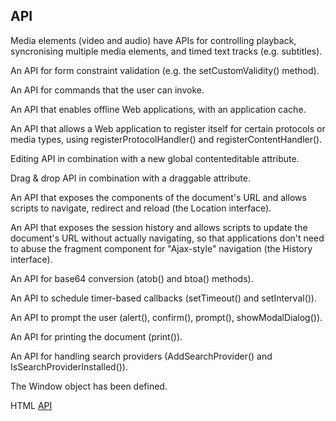 ## API

Media elements (video and audio) have APIs for controlling playback, syncronising multiple media elements, and timed text tracks (e.g. subtitles).

An API for form constraint validation (e.g. the setCustomValidity() method).

An API for commands that the user can invoke.

An API that enables offline Web applications, with an application cache.

An API that allows a Web application to register itself for certain protocols or media types, using registerProtocolHandler() and registerContentHandler().

Editing API in combination with a new global contenteditable attribute.

Drag & drop API in combination with a draggable attribute.

An API that exposes the components of the document's URL and allows scripts to navigate, redirect and reload (the Location interface).

An API that exposes the session history and allows scripts to update the document's URL without actually navigating, so that applications don't need to abuse the fragment component for "Ajax-style" navigation (the History interface).

An API for base64 conversion (atob() and btoa() methods).

An API to schedule timer-based callbacks (setTimeout() and setInterval()).

An API to prompt the user (alert(), confirm(), prompt(), showModalDialog()).

An API for printing the document (print()).

An API for handling search providers (AddSearchProvider() and IsSearchProviderInstalled()).

The Window object has been defined.

HTML [API](https://github.com/AurelioDeRosa/HTML5-API-demos)